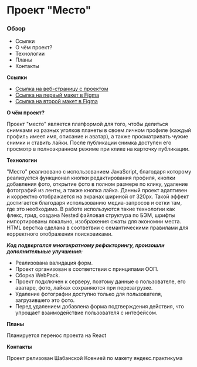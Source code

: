 # Проект "Место"

### Обзор

* Ссылки
* О чём проект?
* Технологии
* Планы
* Контакты

**Ссылки**

* [Ссылка на веб-страницу с проектом](https://shabanskaya.github.io/mesto/)
* [Ссылка на первый макет в Figma](https://www.figma.com/file/StZjf8HnoeLdiXS7dYrLAh/JavaScript.-Sprint-4)
* [Ссылка на второй макет в Figma](https://www.figma.com/file/bjyvbKKJN2naO0ucURl2Z0/JavaScript.-Sprint-5?node-id=14975%3A110)  
  
**О чём проект?**

Проект "место" является платформой для того, чтобы делиться снимками из разных уголков планеты в своем личном профиле (каждый профиль имеет имя, описание и аватар), а также просматривать чужие снимки и ставить лайки. После публикации снимка доступен его просмотр в полноэкранном режиме при клике на карточку публикации.  

**Технологии**

"Место" реализовано с использованием JavaScript, благодаря которому реализуется функционал кнопки редактирования профиля, кнопки добавления фото, открытие фото в полном размере по клику, удаление фотографий из ленты, а также кнопка лайка.
Данный проект адаптивен и корректно отображается на экранах шириной от 320px. Такой эффект достигается благодаря использованию медиа-запросов и сетки там, где это необходимо. В работе используются такие  технологии как флекс, грид, создана Nested файловая структура по БЭМ, шрифты импортированы локально, изображения сжаты для экономии места. HTML верстка сделана в соответвии с семантическими правилами для корректного отображения поисковиками. 

***Код подвергался многократному рефакторингу, произошли дополнительные улучшения:***
* Реализована валидация форм.  
* Проект организован в соответствии с принципами ООП.  
* Сборка WebPack.  
* Проект подключен к серверу, поэтому данные о пользователе, его аватаре, фото, лайках сохраняются при перезагрузке.  
* Удаление фотографии доступно только для пользователя, загрузившего это фото.  
* Перед удалением добавлена форма подтверждения действия, что упрощает взаимодействие пользователя с интефейсом.  

**Планы**

Планируется перенос проекта на React  
  
**Контакты**

Проект релизован Шабанской Ксенией по макету яндекс.практикума 